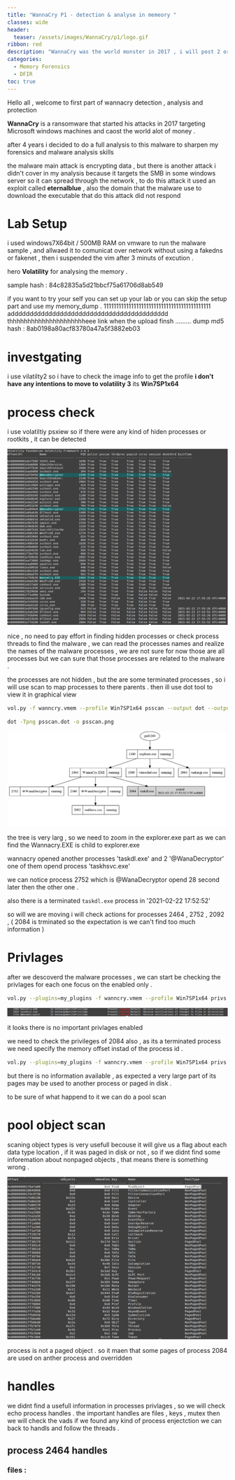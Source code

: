 ```yaml
---
title: "WannaCry P1 - detection & analyse in memeory "
classes: wide
header:
  teaser: /assets/images/WannaCry/p1/logo.gif
ribbon: red
description: "WannaCry was the world monster in 2017 , i will post 2 or 3 parts of my approach on detecting this malware in memory and using the iocs to creat a plugin to auto detect and finding the encryption keys if possible  "
categories:
  - Memory Forensics
  - DFIR 
toc: true
---
```

Hello all , welcome to first part of wannacry detection , analysis and protection

**WannaCry** is a ransomware that started his attacks in 2017 targeting Microsoft windows machines and caost the world alot  of money .  

after 4 years i decided to do a full analysis to this malware to sharpen my forensics and malware analysis skills  

the malware main attack is encrypting data , but there is another attack i didn't cover in my analysis because it targets the SMB in some windows server so it can spread through the network , to do this attack it used an exploit called **eternalblue** , also the domain that the malware use to download the executable that do this attack did not respond

# Lab Setup 
i used windows7X64bit / 500MB RAM on vmware to run the malware sample , and allwaed it to comunicat over network without using a fakedns or fakenet , then i suspended the vim after 3 minuts of excution .

hero **Volatility** for analysing the memory .

sample hash : 84c82835a5d21bbcf75a61706d8ab549

if you want to try your self you can set up your lab or 
you can skip the setup part and use my memory_dump .
1111111111111111111111111111111111111111111 adddddddddddddddddddddddddddddddddddddddddd thhhhhhhhhhhhhhhhhhhhheee link when the upload finsh .........
dump md5 hash : 8ab0198a80acf83780a47a5f3882eb03

# investgating  
i use vilatilty2 so i have to check the image info to get the profile **i don't have any intentions to move to volatility 3**
its **Win7SP1x64** 

# process check 
i use volatiltiy psxiew so if there were any kind of hiden processes or rootkits , it can be detected 

[![1](/assets/images/WannaCry/p1/i1.png)](/assets/images/WannaCry/p1/i1.png)

nice , no need to pay effort in finding hidden processes or check process threads to find the malware , we can read the processes names and realize the names of the malware processes , we are not sure for now those are all processes but we can sure that those processes are related to the malware . 

the processes are not hidden , but the are some terminated processes , so i will use scan to map processes to there parents .
then ill use dot tool to view it in graphical view 

```bash 
vol.py -f wanncry.vmem --profile Win7SP1x64 psscan --output dot --output-file psscan.dot
```
```bash 
dot -Tpng psscan.dot -o psscan.png
```
[![2](/assets/images/WannaCry/p1/i2.png)](/assets/images/WannaCry/p1/i2.png)

the tree is very larg , so we need to zoom in the explorer.exe part as we can find the Wannacry.EXE is child to explorer.exe 

wannacry opened another processes 'taskdl.exe' and 2 '@WanaDecryptor'  one of them opend process 'taskhsvc.exe' 

we can notice process 2752 which is @WanaDecryptor opend 28 second later then the  other one . 

also there is a terminated `taskdl.exe` process in '2021-02-22 17:52:52'

so will we are moving i will check actions for processes 2464 , 2752 , 2092 , ( 2084 is trminated so the expectation is we can't find too much information )
# Privlages 

after we descoverd the malware processes , we can start be checking the privlages for each one 
focus on the enabled only . 

```bash 
vol.py --plugins=my_plugins -f wanncry.vmem --profile Win7SP1x64 privs -p 2464,2752,2092 | grep Enabled
```

[![3](/assets/images/WannaCry/p1/i3.png)](/assets/images/WannaCry/p1/i3.png)

it looks there is no important privlages enabled 

we need to check the privileges of 2084 also , as its a terminated process we need specify the memory offset instad of the process id .  

```bash 
vol.py --plugins=my_plugins -f wanncry.vmem --profile Win7SP1x64 privs --offset=0x000000001e77d2d0
```
but there is no information available , as expected a very large part of its pages may be used to another process or paged in disk . 

to be sure of what happend  to it we can do a pool scan 

# pool object scan 
scaning object types is very usefull becouse it will give us a flag about each data type location , if it was paged in disk or not , so if we didnt find some inforemation about nonpaged objects , that means there is something wrong . 

[![4](/assets/images/WannaCry/p1/i4.png)](/assets/images/WannaCry/p1/i4.png)

process is not a paged object .
so it maen that some pages of process 2084 are used on anther process and overridden 

# handles 

we didnt find a usefull information in processes privlages , so we will check echo process handles .
the important handles are files , keys , mutex then we will check the vads if we found any kind of process enjectction we can back to handls and follow the threads .

## process 2464 handles  
### files : 




